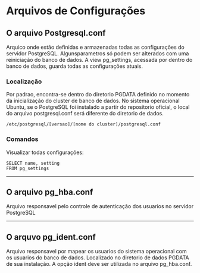 #  Arquivos de Configurações

## O arquivo Postgresql.conf

Arquico onde estão definidas e armazenadas todas as configurações do servidor PostgreSQL. Algunsparametros só podem ser alterados com uma reiniciação do banco de dados. A view pg_settings, acessada por dentro do banco de dados, guarda todas as configurações atuais.

### Localização

Por padrao, encontra-se dentro do diretorio PGDATA definido no momento da inicialização do cluster de banco de dados. No sistema operacional Ubuntu, se o PostgreSQL foi instalado a partir do repositorio oficial, o local do arquivo postgresql.conf será diferente do diretorio de dados.

```
/etc/postgresql/[versao]/[nome do cluster]/postgresql.conf
```

### Comandos

Visualizar todas configurações:

```
SELECT name, setting
FROM pg_settings
```

---
## O arquivo pg_hba.conf

Arquivo responsavel pelo controle de autenticação dos usuarios no servidor PostgreSQL

---
## O arquvo pg_ident.conf

Arquivo responsavel por mapear os usuarios do sistema operacional com os usuarios do banco de dados. Localizado no diretorio de dados PGDATA de sua instalação. A opção ident deve ser utilizada no arquivo pg_hba.conf.
